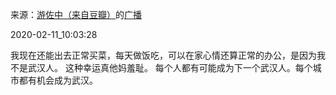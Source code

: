 来源：[游佐中（来自豆瓣）](https://www.douban.com/people/zuoshanweng/)的[广播](https://www.douban.com/people/zuoshanweng/status/2803762623/)


2020-02-11_10:03:28


我现在还能出去正常买菜，每天做饭吃，可以在家心情还算正常的办公，是因为我不是武汉人。
这种幸运真他妈羞耻。
每个人都有可能成为下一个武汉人。每个城市都有机会成为武汉。
